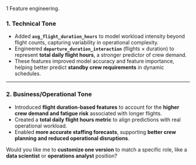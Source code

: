 1 Feature engineering.

### **1. Technical Tone**

* Added **`avg_flight_duration_hours`** to model workload intensity beyond flight counts, capturing variability in operational complexity.
* Engineered **`departure_duration_interaction`** (flights × duration) to represent **total daily flight hours**, a stronger predictor of crew demand.
* These features improved model accuracy and feature importance, helping better predict **standby crew requirements** in dynamic schedules.

---

### **2. Business/Operational Tone**

* Introduced **flight duration-based features** to account for the **higher crew demand and fatigue risk** associated with longer flights.
* Created a **total daily flight hours metric** to align predictions with real operational workload.
* Enabled **more accurate staffing forecasts**, supporting **better crew planning and reduced operational disruptions**.

Would you like me to **customize one version** to match a specific role, like a **data scientist** or **operations analyst** position?

